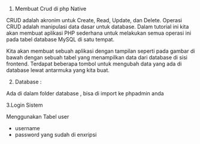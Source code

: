 
1. Membuat Crud di php Native


CRUD adalah akronim untuk Create, Read, Update, dan Delete. Operasi CRUD adalah manipulasi data dasar untuk database. Dalam tutorial ini kita akan membuat aplikasi PHP sederhana untuk melakukan semua operasi ini pada tabel database MySQL di satu tempat.

Kita akan membuat sebuah aplikasi dengan tampilan seperti pada gambar di bawah dengan sebuah tabel yang menampilkan data dari database di sisi frontend. Terdapat beberapa tombol untuk mengubah data yang ada di database lewat antarmuka yang kita buat.


2. Database :

Ada di dalam folder database , bisa di import ke phpadmin anda

3.Login Sistem

Menggunakan Tabel user 
* username 
* password yang sudah di enxripsi
